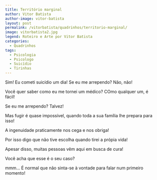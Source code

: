 ```yaml
---
title: Território marginal
author: Vitor Batista
author-image: vitor-batista
layout: post
permalink: /vitorbatista/quadrinhos/territorio-marginal/
image: vitorbatista2.jpg
legend: Roteiro e Arte por Vitor Batista
categories:
  - Quadrinhos
tags:
  - Psicologia
  - Psicologo
  - Suicídio
  - Tirinhas
---
```

Sim!
Eu cometi suicídio um dia!
Se eu me arrependo?
Não, não!

Você quer saber como eu me tornei um médico?
COmo qualquer um, é fácil!

Se eu me arrependo?
Talvez!

Mas fugir é quase impossível, quando toda a sua família lhe prepara para isso!

A ingenuidade praticamente nos cega e nos obriga!

Por isso digo que não tive escolha quando tirei a própia vida!

Apesar disso, muitas pessoas vêm aqui em busca de cura!

Você acha que esse é o seu caso?

mmm... É normal que não sinta-se à vontade para falar num primeiro momento!